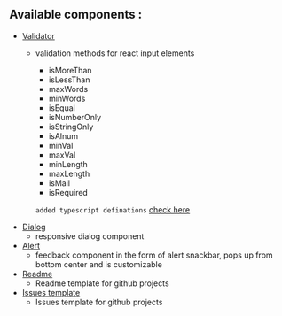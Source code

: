 ## Available components :

- [Validator](https://github.com/Saurav-Singh-Rauthan/comp-oh-nents/tree/val-i-dator)
  - validation methods for react input elements 
     -  isMoreThan
     -  isLessThan
     -  maxWords
     -  minWords
     -  isEqual
     -  isNumberOnly
     -  isStringOnly
     -  isAlnum
     -  minVal
     -  maxVal
     -  minLength
     -  maxLength
     -  isMail
     -  isRequired  
  
    `added typescript definations` [check here](https://github.com/Saurav-Singh-Rauthan/comp-oh-nents/blob/val-i-dator/validator.ts)
- [Dialog](https://github.com/Saurav-Singh-Rauthan/comp-oh-nents/tree/dialog)
  - responsive dialog component
- [Alert](https://github.com/Saurav-Singh-Rauthan/comp-oh-nents/tree/alert)
  - feedback component in the form of alert snackbar, pops up from bottom center and is customizable
- [Readme](https://github.com/Saurav-Singh-Rauthan/comp-oh-nents/tree/readme)
  - Readme template for github projects
- [Issues template](https://github.com/Saurav-Singh-Rauthan/comp-oh-nents/tree/issues)
  - Issues template for github projects
  

